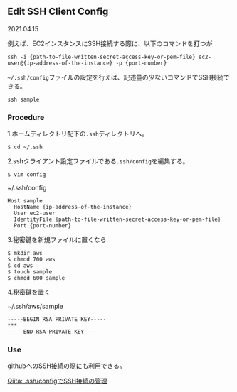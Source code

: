 ## Edit SSH Client Config
2021.04.15

例えば、EC2インスタンスにSSH接続する際に、以下のコマンドを打つが
```
ssh -i {path-to-file-written-secret-access-key-or-pem-file} ec2-user@{ip-address-of-the-instance} -p {port-number}
```

`~/.ssh/config`ファイルの設定を行えば、記述量の少ないコマンドでSSH接続できる。
```
ssh sample
```

### Procedure
1.ホームディレクトリ配下の`.ssh`ディレクトリへ。
```
$ cd ~/.ssh
```
2.sshクライアント設定ファイルである`.ssh/config`を編集する。
```
$ vim config
```
~/.ssh/config
```
Host sample
  HostName {ip-address-of-the-instance}
  User ec2-user
  IdentityFile {path-to-file-written-secret-access-key-or-pem-file}
  Port {port-number}
```
3.秘密鍵を新規ファイルに置くなら
```
$ mkdir aws
$ chmod 700 aws
$ cd aws
$ touch sample
$ chmod 600 sample
```
4.秘密鍵を置く

~/.ssh/aws/sample
```
-----BEGIN RSA PRIVATE KEY-----
***
-----END RSA PRIVATE KEY-----
```

### Use
githubへのSSH接続の際にも利用できる。

[Qiita: .ssh/configでSSH接続の管理](https://qiita.com/0084ken/items/2e4e9ae44ec5e01328f1)<br>

